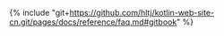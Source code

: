 {% include "git+https://github.com/hltj/kotlin-web-site-cn.git/pages/docs/reference/faq.md#gitbook" %}

